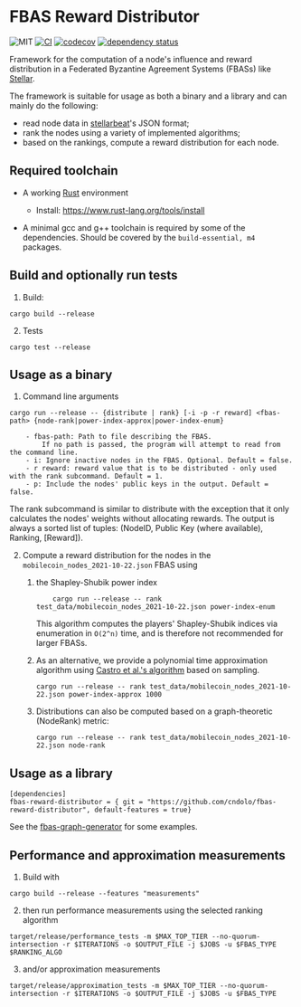 # FBAS Reward Distributor

![MIT](https://img.shields.io/badge/license-MIT-blue.svg)
[![CI](https://github.com/cndolo/fbas-reward-distributor/actions/workflows/test.yml/badge.svg)](https://github.com/cndolo/fbas-reward-distributor/actions/workflows/test.yml)
[![codecov](https://codecov.io/gh/cndolo/fbas-reward-distributor/branch/main/graph/badge.svg?token=QZH345MHCJ)](https://codecov.io/gh/cndolo/fbas-reward-distributor)
[![dependency status](https://deps.rs/repo/github/cndolo/fbas-reward-distributor/status.svg)](https://deps.rs/repo/github/cndolo/fbas-reward-distributor)

Framework for the computation of a node's influence and reward distribution in
a Federated Byzantine Agreement Systems (FBASs) like
[Stellar](https://www.stellar.org/).

The framework is suitable for usage as both a binary and a library and can mainly do the following:

- read node data in [stellarbeat](https://stellarbeat.io/)'s JSON format;
- rank the nodes using a variety of implemented algorithms;
- based on the rankings, compute a reward distribution for each node.

## Required toolchain

- A working [Rust](https://www.rust-lang.org) environment
    - Install: https://www.rust-lang.org/tools/install

- A minimal gcc and g++ toolchain is required by some of the dependencies. Should be covered by the
  `build-essential, m4` packages.

## Build and optionally run tests

1. Build:
```
cargo build --release
```
2. Tests
```
cargo test --release
```

## Usage as a binary

1. Command line arguments
```
cargo run --release -- {distribute | rank} [-i -p -r reward] <fbas-path> {node-rank|power-index-approx|power-index-enum}

    - fbas-path: Path to file describing the FBAS.
        If no path is passed, the program will attempt to read from the command line.
    - i: Ignore inactive nodes in the FBAS. Optional. Default = false.
    - r reward: reward value that is to be distributed - only used with the rank subcommand. Default = 1.
    - p: Include the nodes' public keys in the output. Default = false.
```

The rank subcommand is similar to distribute with the exception that it only calculates the nodes' weights without allocating rewards.
The output is always a sorted list of tuples: (NodeID, Public Key (where available), Ranking, [Reward]).

2. Compute a reward distribution for the nodes in the `mobilecoin_nodes_2021-10-22.json` FBAS using

    1. the Shapley-Shubik power index

        ```
            cargo run --release -- rank test_data/mobilecoin_nodes_2021-10-22.json power-index-enum
        ```

        This algorithm computes the players' Shapley-Shubik indices via enumeration in `O(2^n)` time, and is therefore not recommended for larger FBASs.

    2. As an alternative, we provide a polynomial time approximation algorithm using [Castro et al.'s algorithm](https://www.sciencedirect.com/science/article/abs/pii/S0305054808000804) based on sampling.

        ```
        cargo run --release -- rank test_data/mobilecoin_nodes_2021-10-22.json power-index-approx 1000
        ```

    3. Distributions can also be computed based on a graph-theoretic (NodeRank) metric:

        ```
        cargo run --release -- rank test_data/mobilecoin_nodes_2021-10-22.json node-rank

        ```

## Usage as a library

```
[dependencies]
fbas-reward-distributor = { git = "https://github.com/cndolo/fbas-reward-distributor", default-features = true}
```

See the [fbas-graph-generator](https://github.com/cndolo/fbas-graph-generator) for some examples.

## Performance and approximation measurements

1. Build with

```
cargo build --release --features "measurements"
```
2. then run performance measurements using the selected ranking algorithm

```
target/release/performance_tests -m $MAX_TOP_TIER --no-quorum-intersection -r $ITERATIONS -o $OUTPUT_FILE -j $JOBS -u $FBAS_TYPE $RANKING_ALGO
```
3. and/or approximation measurements

```
target/release/approximation_tests -m $MAX_TOP_TIER --no-quorum-intersection -r $ITERATIONS -o $OUTPUT_FILE -j $JOBS -u $FBAS_TYPE
```

